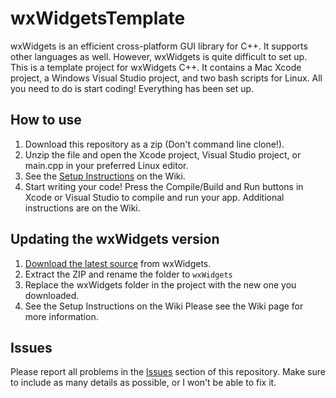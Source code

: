 # wxWidgetsTemplate
wxWidgets is an efficient cross-platform GUI library for C++. It supports other languages as well. However, wxWidgets is quite difficult to set up.
This is a template project for wxWidgets C++. It contains a Mac Xcode project, a Windows Visual Studio project, and two bash scripts for Linux.
All you need to do is start coding! Everything has been set up.

## How to use
1. Download this repository as a zip (Don't command line clone!).
2. Unzip the file and open the Xcode project, Visual Studio project, or main.cpp in your preferred Linux editor.
3. See the [Setup Instructions](https://github.com/Ravbug/wxWidgetsTemplate/wiki/Building-the-Projects) on the Wiki.  
4. Start writing your code! Press the Compile/Build and Run buttons in Xcode or Visual Studio to compile and run your app.
Additional instructions are on the Wiki.

## Updating the wxWidgets version
1. [Download the latest source](https://www.wxwidgets.org/downloads/) from wxWidgets.
2. Extract the ZIP and rename the folder to `wxWidgets`
3. Replace the wxWidgets folder in the project with the new one you downloaded.
4. See the Setup Instructions on the Wiki
Please see the Wiki page for more information.

## Issues
Please report all problems in the [Issues](https://github.com/Ravbug/wxWidgetsTemplate/issues) section of this repository. 
Make sure to include as many details as possible, or I won't be able to fix it.
